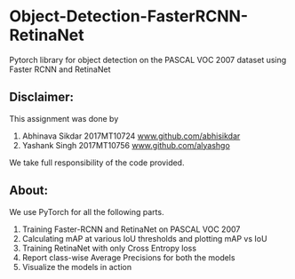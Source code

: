 # Object-Detection-FasterRCNN-RetinaNet
Pytorch library for object detection on the PASCAL VOC 2007 dataset using Faster RCNN and RetinaNet
## Disclaimer:
This assignment was done by
  1) Abhinava Sikdar 2017MT10724 www.github.com/abhisikdar
  2) Yashank Singh 2017MT10756 www.github.com/alyashgo

We take full responsibility of the code provided.

## About:
We use PyTorch for all the following parts.
  1) Training Faster-RCNN and RetinaNet on PASCAL VOC 2007
  2) Calculating mAP at various IoU thresholds and plotting mAP vs IoU
  3) Training RetinaNet with only Cross Entropy loss
  4) Report class-wise Average Precisions for both the models
  5) Visualize the models in action
